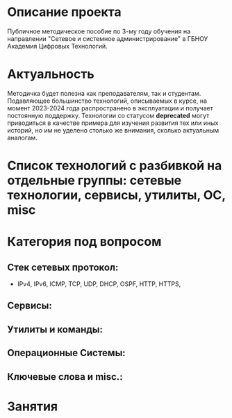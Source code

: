 # Описание проекта

Публичное методическое пособие по 3-му году обучения на направлении "Сетевое и системное администрирование" в ГБНОУ Академия Цифровых Технологий.

# Актуальность

Методичка будет полезна как преподавателям, так и студентам. Подавляющее большинство технологий, описываемых в курсе, на момент 2023-2024 года распространено в эксплуатации и получает постоянную поддержку. Технологии со статусом **deprecated** могут приводиться в качестве примера для изучения развития тех или иных историй, но им не уделено столько же внимания, сколько актуальным аналогам.

# Список технологий с разбивкой на отдельные группы: сетевые технологии, сервисы, утилиты, ОС, misc

# Категория под вопросом

## Стек сетевых протокол:

- IPv4, IPv6, ICMP, TCP, UDP, DHCP, OSPF, HTTP, HTTPS, 

## Сервисы:

## Утилиты и команды:

## Операционные Системы:

## Ключевые слова и misc.:

# Занятия
